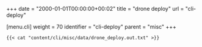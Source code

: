 +++
date = "2000-01-01T00:00:00+00:02"
title = "drone deploy"
url = "cli-deploy"

[menu.cli]
  weight = 70
  identifier = "cli-deploy"
  parent = "misc"
+++


```text
{{< cat "content/cli/misc/data/drone_deploy.out.txt" >}}
```
